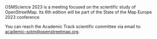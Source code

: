 OSMScience 2023 is a meeting focused on the scientific study of OpenStreetMap. Its 6th edition will be part of the State of the Map Europe 2023 conference


You can reach the Academic Track scientific committee via email to: academic-sotm@openstreetmap.org.
